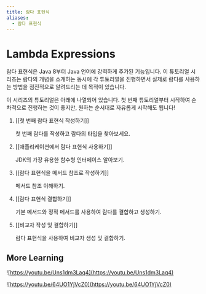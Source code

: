 ```yaml
---
title: 람다 표현식
aliases:
  - 람다 표현식
---
```


# Lambda Expressions

람다 표현식은 Java 8부터 Java 언어에 강력하게 추가된 기능입니다. 이 튜토리얼 시리즈는 람다의 개념을 소개하는 동시에 각 튜토리얼을 진행하면서 실제로 람다를 사용하는 방법을 점진적으로 알려드리는 데 목적이 있습니다.

이 시리즈의 튜토리얼은 아래에 나열되어 있습니다. 첫 번째 튜토리얼부터 시작하여 순차적으로 진행하는 것이 좋지만, 원하는 순서대로 자유롭게 시작해도 됩니다!


1. [[첫 번째 람다 표현식 작성하기]]
	
	첫 번째 람다를 작성하고 람다의 타입을 찾아보세요.
	
2. [[애플리케이션에서 람다 표현식 사용하기]]
	
	JDK의 가장 유용한 함수형 인터페이스 알아보기.
	
3. [[람다 표현식을 메서드 참조로 작성하기]]
	
	메서드 참조 이해하기.
	
4. [[람다 표현식 결합하기]]
	
	기본 메서드와 정적 메서드를 사용하여 람다를 결합하고 생성하기.
	
5. [[비교자 작성 및 결합하기]]
	
	람다 표현식을 사용하여 비교자 생성 및 결합하기.
	

  
## More Learning
![https://youtu.be/Uns1dm3Laq4](https://youtu.be/Uns1dm3Laq4)

![https://youtu.be/64UO1YjVcZ0](https://youtu.be/64UO1YjVcZ0)